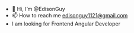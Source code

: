 - 👋 Hi, I’m @EdisonGuy
- 📫 How to reach me edisonguy1121@gmail.com
- I am looking for Frontend Angular Developer
